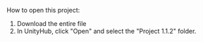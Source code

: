 How to open this project:

1. Download the entire file
2. In UnityHub, click "Open" and select the "Project 1.1.2" folder.
